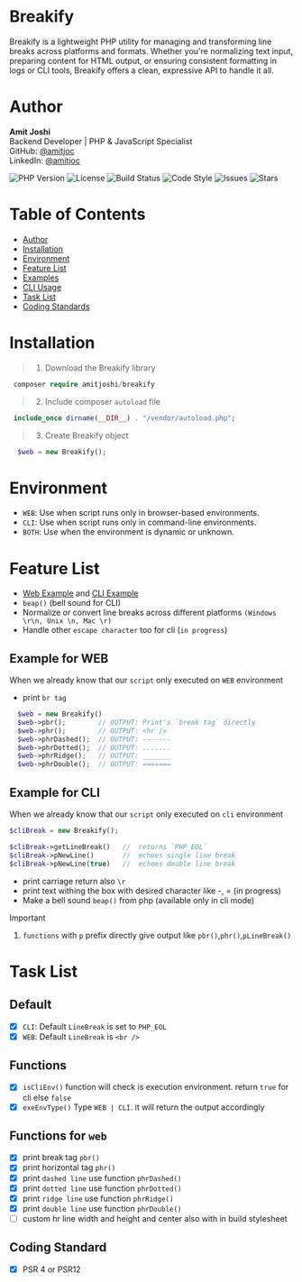 # Breakify  
Breakify is a lightweight PHP utility for managing and transforming line breaks across platforms and formats.
Whether you're normalizing text input, preparing content for HTML output, or ensuring consistent formatting in 
logs or CLI tools, Breakify offers a clean, expressive API to handle it all.

# Author

**Amit Joshi**  
Backend Developer | PHP & JavaScript Specialist  
GitHub: [@amitjoc](https://github.com/amitjoc)  
LinkedIn: [@amitjoc](https://www.linkedin.com/in/amitjoc/)

![PHP Version](https://img.shields.io/badge/PHP-7.4%2B-blue)
![License](https://img.shields.io/github/license/amitjoc/breakify)
![Build Status](https://img.shields.io/github/actions/workflow/status/amitjoc/breakify/php.yml)
![Code Style](https://img.shields.io/badge/code%20style-PSR12-green)
![Issues](https://img.shields.io/github/issues/amitjoc/breakify)
![Stars](https://img.shields.io/github/stars/amitjoc/breakify?style=social)


# Table of Contents
- [Author](#author)
- [Installation](#installation)
- [Environment](#environment)
- [Feature List](#feature-list)
- [Examples](#example-for-web)
- [CLI Usage](#only-for-cli)
- [Task List](#task-list)
- [Coding Standards](#coding-standard)

# Installation

> 1. Download the Breakify library
```php
 composer require amitjoshi/breakify
```
> 2. Include composer `autoload` file  
```php 
 include_once dirname(__DIR__) . "/vendor/autoload.php"; 
 ```
> 3. Create Breakify object 
```php
  $web = new Breakify();
```

# Environment
- `WEB`: Use when script runs only in browser-based environments.
- `CLI`: Use when script runs only in command-line environments.
- `BOTH`: Use when the environment is dynamic or unknown.


# Feature List  

- [Web Example](#example-for-web-) and [CLI Example](#example-for-cli) 
- `beap()` (bell sound for CLI)
- Normalize or convert line breaks across different platforms `(Windows \r\n, Unix \n, Mac \r)`
- Handle other `escape character` too for cli (`in progress`)

## Example for WEB 

When we already know that our `script` only executed on `WEB` environment

- print `br tag`
```php
  $web = new Breakify()
  $web->pbr();        // OUTPUT: Print's `break tag` directly
  $web->phr();        // OUTPUT: <hr />
  $web->phrDashed();  // OUTPUT: ------- 
  $web->phrDotted();  // OUTPUT: .......
  $web->phrRidge();   // OUTPUT: _______
  $web->phrDouble();  // OUTPUT: =======
```

## Example for CLI
When we already know that our `script` only executed on `cli` environment

```php
$cliBreak = new Breakify();

$cliBreak->getLineBreak()   //  returns `PHP_EOL`
$cliBreak->pNewLine()       //  echoes single line break
$cliBreak->pNewLine(true)   //  echoes double line break
```
- print carriage return also `\r`
- print text withing the box with desired character like -, = (in progress)
- Make a bell sound `beap()` from php (available only in cli mode)

> [!IMPORTANT]  
> 1. `functions` with `p` prefix directly give output like `pbr()`,`phr()`,`pLineBreak()`  

# Task List 
 
## Default

- [x] `CLI`: Default `LineBreak` is set to `PHP_EOL` 
- [x] `WEB`: Default `LineBreak` is `<br />`

## Functions
- [x] `isCliEnv()` function will check is execution environment. return `true` for cli else `false`
- [x] `exeEnvType()` Type `WEB | CLI`. it will return the output accordingly 

## Functions for `web`

- [x] print break tag  `pbr()`
- [x] print horizontal tag  `phr()`
- [x] print `dashed line` use function `phrDashed()`  
- [x] print `dotted line` use function `phrDotted()`
- [x] print `ridge line` use function `phrRidge()`
- [x] print `double line` use function `phrDouble()`
- [ ] custom hr line width and height and center also with in build stylesheet

## Coding Standard 

- [x] PSR 4 or PSR12